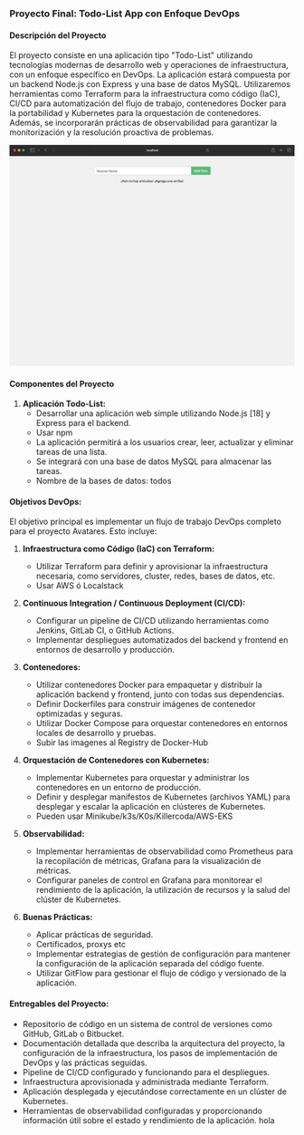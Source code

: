 ### Proyecto Final: Todo-List App con Enfoque DevOps

#### Descripción del Proyecto
El proyecto consiste en una aplicación tipo "Todo-List" utilizando tecnologías modernas de desarrollo web y operaciones de infraestructura, con un enfoque específico en DevOps. La aplicación estará compuesta por un backend Node.js con Express y una base de datos MySQL. Utilizaremos herramientas como Terraform para la infraestructura como código (IaC), CI/CD para automatización del flujo de trabajo, contenedores Docker para la portabilidad y Kubernetes para la orquestación de contenedores. Además, se incorporarán prácticas de observabilidad para garantizar la monitorización y la resolución proactiva de problemas.

![](./docs/1.png)

#### Componentes del Proyecto

1. **Aplicación Todo-List:**
   - Desarrollar una aplicación web simple utilizando Node.js [18] y Express para el backend.
   - Usar npm
   - La aplicación permitirá a los usuarios crear, leer, actualizar y eliminar tareas de una lista.
   - Se integrará con una base de datos MySQL para almacenar las tareas.
   - Nombre de la bases de datos: todos

#### Objetivos DevOps:
El objetivo principal es implementar un flujo de trabajo DevOps completo para el proyecto Avatares. Esto incluye:

1. **Infraestructura como Código (IaC) con Terraform:**
   - Utilizar Terraform para definir y aprovisionar la infraestructura necesaria, como servidores, cluster, redes, bases de datos, etc.
   - Usar AWS ó Localstack

2. **Continuous Integration / Continuous Deployment (CI/CD):**
   - Configurar un pipeline de CI/CD utilizando herramientas como Jenkins, GitLab CI, o GitHub Actions.
   - Implementar despliegues automatizados del backend y frontend en entornos de desarrollo y producción.

3. **Contenedores:**
   - Utilizar contenedores Docker para empaquetar y distribuir la aplicación backend y frontend, junto con todas sus dependencias.
   - Definir Dockerfiles para construir imágenes de contenedor optimizadas y seguras.
   - Utilizar Docker Compose para orquestar contenedores en entornos locales de desarrollo y pruebas.
   - Subir las imagenes al Registry de Docker-Hub

4. **Orquestación de Contenedores con Kubernetes:**
   - Implementar Kubernetes para orquestar y administrar los contenedores en un entorno de producción.
   - Definir y desplegar manifestos de Kubernetes (archivos YAML) para desplegar y escalar la aplicación en clústeres de Kubernetes.
   - Pueden usar Minikube/k3s/K0s/Killercoda/AWS-EKS

5. **Observabilidad:**
   - Implementar herramientas de observabilidad como Prometheus para la recopilación de métricas, Grafana para la visualización de métricas.
   - Configurar paneles de control en Grafana para monitorear el rendimiento de la aplicación, la utilización de recursos y la salud del clúster de Kubernetes.

6. **Buenas Prácticas:**
   - Aplicar prácticas de seguridad.
   - Certificados, proxys etc
   - Implementar estrategias de gestión de configuración para mantener la configuración de la aplicación separada del código fuente.
   - Utilizar GitFlow para gestionar el flujo de código y versionado de la aplicación.

#### Entregables del Proyecto:
- Repositorio de código en un sistema de control de versiones como GitHub, GitLab o Bitbucket.
- Documentación detallada que describa la arquitectura del proyecto, la configuración de la infraestructura, los pasos de implementación de DevOps y las prácticas seguidas.
- Pipeline de CI/CD configurado y funcionando para el despliegues.
- Infraestructura aprovisionada y administrada mediante Terraform.
- Aplicación desplegada y ejecutándose correctamente en un clúster de Kubernetes.
- Herramientas de observabilidad configuradas y proporcionando información útil sobre el estado y rendimiento de la aplicación. hola